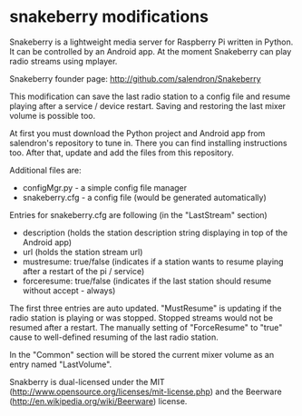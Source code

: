 snakeberry modifications
========================

Snakeberry is a lightweight media server for Raspberry Pi written in Python. It can be controlled by an Android app. At the moment Snakeberry can play radio streams using mplayer.

Snakeberry founder page: http://github.com/salendron/Snakeberry

This modification can save the last radio station to a config file and resume playing after a service / device restart. Saving and restoring the last mixer volume is possible too.

At first you must download the Python project and Android app from salendron's repository to tune in. There you can find installing instructions too. After that, update and add the files from this repository.


Additional files are:
* configMgr.py - a simple config file manager
* snakeberry.cfg - a config file (would be generated automatically)

Entries for snakeberry.cfg are following (in the "LastStream" section)
- description (holds the station description string displaying in top of the Android app)
- url (holds the station stream url)
- mustresume: true/false (indicates if a station wants to resume playing after a restart of the pi / service)
- forceresume: true/false (indicates if the last station should resume without accept - always)

The first three entries are auto updated. "MustResume" is updating if the radio station is playing or was stopped. Stopped streams would not be resumed after a restart. The manually setting of "ForceResume" to "true" cause to well-defined resuming of the last radio station.

In the "Common" section will be stored the current mixer volume as an entry named "LastVolume".


Snakberry is dual-licensed under the MIT (http://www.opensource.org/licenses/mit-license.php) and the Beerware (http://en.wikipedia.org/wiki/Beerware) license.

